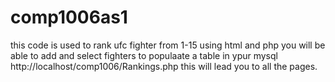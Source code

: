 # comp1006as1 
this code is used to rank ufc fighter from 1-15 using html and php 
you will be able to add and select fighters to populaate a table in ypur mysql 
http://localhost/comp1006/Rankings.php this will lead you to all the pages.
